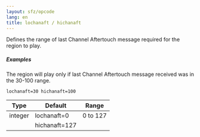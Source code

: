 ```yaml
---
layout: sfz/opcode
lang: en
title: lochanaft / hichanaft
---
```

Defines the range of last Channel Aftertouch message required for the region to play.

##### Examples

The region will play only if last Channel Aftertouch message received was
in the 30-100 range.

```
lochanaft=30 hichanaft=100
```

| Type    | Default       | Range    |
| ---     | ---           | ---      |
| integer | lochanaft=0   | 0 to 127 |
|         | hichanaft=127 |          |
